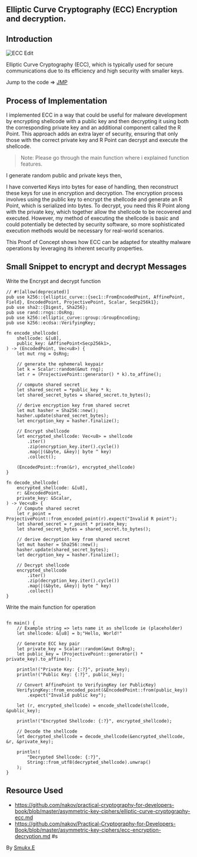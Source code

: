 ## Elliptic Curve Cryptography (ECC) Encryption and decryption.

## Introduction

![ECC Edit](https://github.com/nakov/Practical-Cryptography-for-Developers-Book/blob/master/.gitbook/assets/ecc-visualization-tool.png?raw=true)

Elliptic Curve Cryptography (ECC), which is typically used for secure communications due to its efficiency and high security with smaller keys.

Jump to the code => [JMP](./src/main.rs)

## Process of Implementation

I implemented ECC in a way that could be useful for malware development by encrypting shellcode with a public key and then decrypting it using both the corresponding private key and an additional component called the R Point. This approach adds an extra layer of security, ensuring that only those with the correct private key and R Point can decrypt and execute the shellcode.

> Note: Please go through the main function where i explained function features.

I generate random public and private keys then,

I have converted Keys into bytes for ease of handling, then reconstruct these keys for use in encryption and decryption. The encryption process involves using the public key to encrypt the shellcode and generate an R Point, which is serialized into bytes. To decrypt, you need this R Point along with the private key, which together allow the shellcode to be recovered and executed. However, my method of executing the shellcode is basic and could potentially be detected by security software, so more sophisticated execution methods would be necessary for real-world scenarios.

This Proof of Concept shows how ECC can be adapted for stealthy malware operations by leveraging its inherent security properties.


## Small Snippet to encrypt and decrypt Messages

Write the Encrypt and decrypt function

```
// #![allow(deprecated)]
pub use k256::{elliptic_curve::{sec1::FromEncodedPoint, AffinePoint, Field}, EncodedPoint, ProjectivePoint, Scalar, Secp256k1};
pub use sha2::{Digest, Sha256};
pub use rand::rngs::OsRng;
pub use k256::elliptic_curve::group::GroupEncoding;
pub use k256::ecdsa::VerifyingKey;

fn encode_shellcode(
    shellcode: &[u8],
    public_key: &AffinePoint<Secp256k1>,
) -> (EncodedPoint, Vec<u8>) {
    let mut rng = OsRng;

    // generate the ephemeral keypair
    let k = Scalar::random(&mut rng);
    let r = (ProjectivePoint::generator() * k).to_affine();

    // compute shared secret
    let shared_secret = *public_key * k;
    let shared_secret_bytes = shared_secret.to_bytes();

    // derive encryption key from shared secret
    let mut hasher = Sha256::new();
    hasher.update(shared_secret_bytes);
    let encryption_key = hasher.finalize();

    // Encrypt shellcode
    let encrypted_shellcode: Vec<u8> = shellcode
        .iter()
        .zip(encryption_key.iter().cycle())
        .map(|(&byte, &key)| byte ^ key)
        .collect();

    (EncodedPoint::from(&r), encrypted_shellcode)
}

fn decode_shellcode(
    encrypted_shellcode: &[u8],
    r: &EncodedPoint,
    private_key: &Scalar,
) -> Vec<u8> {
    // Compute shared secret
    let r_point = ProjectivePoint::from_encoded_point(r).expect("Invalid R point");
    let shared_secret = r_point * private_key;
    let shared_secret_bytes = shared_secret.to_bytes();

    // derive decryption key from shared secret
    let mut hasher = Sha256::new();
    hasher.update(shared_secret_bytes);
    let decryption_key = hasher.finalize();

    // Decrypt shellcode
    encrypted_shellcode
        .iter()
        .zip(decryption_key.iter().cycle())
        .map(|(&byte, &key)| byte ^ key)
        .collect()
}
```

Write the main function for operation

```

fn main() {
    // Example string => lets name it as shellcode ie (placeholder)
    let shellcode: &[u8] = b;"Hello, World!"

    // Generate ECC key pair
    let private_key = Scalar::random(&mut OsRng);
    let public_key = (ProjectivePoint::generator() * private_key).to_affine();

    println!("Private Key: {:?}", private_key);
    println!("Public Key: {:?}", public_key);

    // Convert AffinePoint to VerifyingKey (or PublicKey)
    VerifyingKey::from_encoded_point(&EncodedPoint::from(public_key))
        .expect("Invalid public key");

    let (r, encrypted_shellcode) = encode_shellcode(shellcode, &public_key);

    println!("Encrypted Shellcode: {:?}", encrypted_shellcode);

    // Decode the shellcode
    let decrypted_shellcode = decode_shellcode(&encrypted_shellcode, &r, &private_key);

    println!(
        "Decrypted Shellcode: {:?}",
        String::from_utf8(decrypted_shellcode).unwrap()
    );
}
```

## Resource Used

* https://github.com/nakov/practical-cryptography-for-developers-book/blob/master/asymmetric-key-ciphers/elliptic-curve-cryptography-ecc.md
* https://github.com/nakov/Practical-Cryptography-for-Developers-Book/blob/master/asymmetric-key-ciphers/ecc-encryption-decryption.md
#s

By [Smukx.E](https://x.com/5mukx)